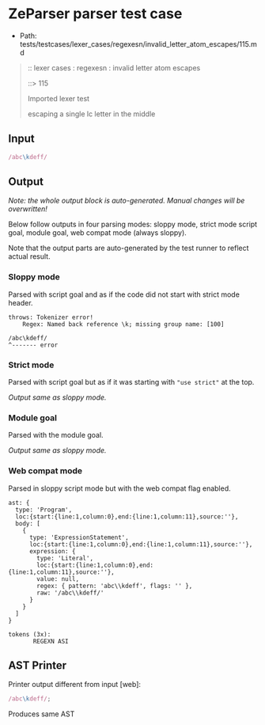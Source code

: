 # ZeParser parser test case

- Path: tests/testcases/lexer_cases/regexesn/invalid_letter_atom_escapes/115.md

> :: lexer cases : regexesn : invalid letter atom escapes
>
> ::> 115
>
> Imported lexer test
>
> escaping a single lc letter in the middle


## Input

`````js
/abc\kdeff/
`````

## Output

_Note: the whole output block is auto-generated. Manual changes will be overwritten!_

Below follow outputs in four parsing modes: sloppy mode, strict mode script goal, module goal, web compat mode (always sloppy).

Note that the output parts are auto-generated by the test runner to reflect actual result.

### Sloppy mode

Parsed with script goal and as if the code did not start with strict mode header.

`````
throws: Tokenizer error!
    Regex: Named back reference \k; missing group name: [100]

/abc\kdeff/
^------- error
`````

### Strict mode

Parsed with script goal but as if it was starting with `"use strict"` at the top.

_Output same as sloppy mode._

### Module goal

Parsed with the module goal.

_Output same as sloppy mode._

### Web compat mode

Parsed in sloppy script mode but with the web compat flag enabled.

`````
ast: {
  type: 'Program',
  loc:{start:{line:1,column:0},end:{line:1,column:11},source:''},
  body: [
    {
      type: 'ExpressionStatement',
      loc:{start:{line:1,column:0},end:{line:1,column:11},source:''},
      expression: {
        type: 'Literal',
        loc:{start:{line:1,column:0},end:{line:1,column:11},source:''},
        value: null,
        regex: { pattern: 'abc\\kdeff', flags: '' },
        raw: '/abc\\kdeff/'
      }
    }
  ]
}

tokens (3x):
       REGEXN ASI
`````


## AST Printer

Printer output different from input [web]:

````js
/abc\kdeff/;
````

Produces same AST
